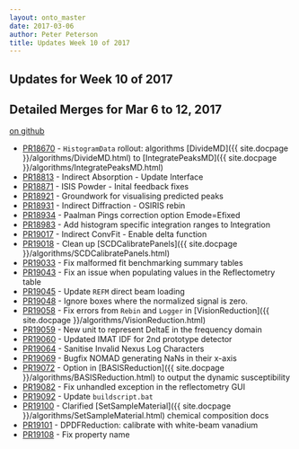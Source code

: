 ```yaml
---
layout: onto_master
date: 2017-03-06
author: Peter Peterson
title: Updates Week 10 of 2017
---
```

Updates for Week 10 of 2017
---------------------------

Detailed Merges for Mar 6 to 12, 2017
-------------------------------------
[on github](https://github.com/mantidproject/mantid/pulls?q=is%3Apr+merged%3A2017-03-07..2017-03-12)

* [PR18670](https://github.com/mantidproject/mantid/pull/18670) - `HistogramData` rollout: algorithms [DivideMD]({{ site.docpage }}/algorithms/DivideMD.html) to [IntegratePeaksMD]({{ site.docpage }}/algorithms/IntegratePeaksMD.html)
* [PR18813](https://github.com/mantidproject/mantid/pull/18813) - Indirect Absorption - Update Interface
* [PR18871](https://github.com/mantidproject/mantid/pull/18871) - ISIS Powder - Inital feedback fixes
* [PR18921](https://github.com/mantidproject/mantid/pull/18921) - Groundwork for visualising predicted peaks
* [PR18931](https://github.com/mantidproject/mantid/pull/18931) - Indirect Diffraction - OSIRIS rebin
* [PR18934](https://github.com/mantidproject/mantid/pull/18934) - Paalman Pings correction option Emode=Efixed
* [PR18983](https://github.com/mantidproject/mantid/pull/18983) - Add histogram specific integration ranges to Integration
* [PR19017](https://github.com/mantidproject/mantid/pull/19017) - Indirect ConvFit - Enable delta function
* [PR19018](https://github.com/mantidproject/mantid/pull/19018) - Clean up [SCDCalibratePanels]({{ site.docpage }}/algorithms/SCDCalibratePanels.html)
* [PR19033](https://github.com/mantidproject/mantid/pull/19033) - Fix malformed fit benchmarking summary tables
* [PR19043](https://github.com/mantidproject/mantid/pull/19043) - Fix an issue when populating values in the Reflectometry table
* [PR19045](https://github.com/mantidproject/mantid/pull/19045) - Update `REFM` direct beam loading
* [PR19048](https://github.com/mantidproject/mantid/pull/19048) - Ignore boxes where the normalized signal is zero.
* [PR19058](https://github.com/mantidproject/mantid/pull/19058) - Fix errors from `Rebin` and `Logger` in [VisionReduction]({{ site.docpage }}/algorithms/VisionReduction.html)
* [PR19059](https://github.com/mantidproject/mantid/pull/19059) - New unit to represent DeltaE in the frequency domain
* [PR19060](https://github.com/mantidproject/mantid/pull/19060) - Updated IMAT IDF for 2nd prototype detector
* [PR19064](https://github.com/mantidproject/mantid/pull/19064) - Sanitise Invalid Nexus Log Characters
* [PR19069](https://github.com/mantidproject/mantid/pull/19069) - Bugfix NOMAD generating NaNs in their x-axis
* [PR19072](https://github.com/mantidproject/mantid/pull/19072) - Option in [BASISReduction]({{ site.docpage }}/algorithms/BASISReduction.html) to output the dynamic susceptibility
* [PR19082](https://github.com/mantidproject/mantid/pull/19082) - Fix unhandled exception in the reflectometry GUI
* [PR19092](https://github.com/mantidproject/mantid/pull/19092) - Update `buildscript.bat`
* [PR19100](https://github.com/mantidproject/mantid/pull/19100) - Clarified [SetSampleMaterial]({{ site.docpage }}/algorithms/SetSampleMaterial.html) chemical composition docs
* [PR19101](https://github.com/mantidproject/mantid/pull/19101) - DPDFReduction: calibrate with white-beam vanadium
* [PR19108](https://github.com/mantidproject/mantid/pull/19108) - Fix property name
